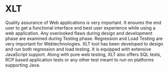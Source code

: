 # XLT 

Quality assurance of Web applications is very important. It ensures the end user to get a 
functional interface and best user experience while using a web application. Any overlooked 
flaws during design and development phase are examined during Testing phase. Regression and 
Load Testing are very important for Webtechnologies. XLT tool has been developed to design 
and run both regression and load testing. It is equipped with extensive JavaScript support. 
Along with pure web testing, XLT also offers SQL tests, RCP based application tests or any 
other test meant to run on platforms supporting Java.  
